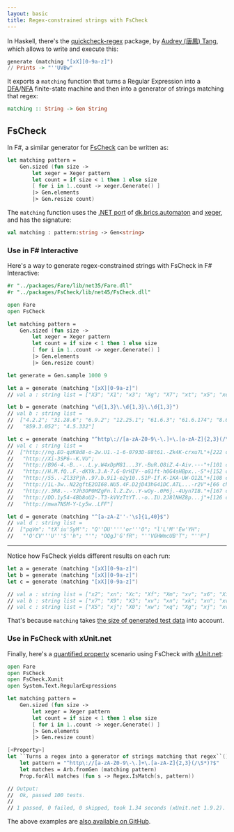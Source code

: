 ```yaml
---
layout: basic
title: Regex-constrained strings with FsCheck
---
```


In Haskell, there's the [quickcheck-regex](https://hackage.haskell.org/package/quickcheck-regex) package, by [Audrey (唐鳳) Tang](https://www.linkedin.com/in/tangaudrey), which allows to write and execute this:

``` haskell
generate (matching "[xX][0-9a-z]")
// Prints -> "''UVBw"
```

It exports a `matching` function that turns a Regular Expression into a [DFA](https://en.wikipedia.org/wiki/Deterministic_finite_automaton)/[NFA](https://en.wikipedia.org/wiki/Nondeterministic_finite_automaton) finite-state machine and then into a generator of strings matching that regex:

``` haskell
matching :: String -> Gen String
```

## FsCheck

In F#, a similar generator for [FsCheck](http://fscheck.github.io/FsCheck) can be written as:

```fsharp
let matching pattern =
    Gen.sized (fun size ->
        let xeger = Xeger pattern
        let count = if size < 1 then 1 else size
        [ for i in 1..count -> xeger.Generate() ]
        |> Gen.elements
        |> Gen.resize count)
```

The `matching` function uses the [.NET port](https://www.nuget.org/packages/Fare/) of [dk.brics.automaton](http://www.brics.dk/automaton/) and [xeger](https://code.google.com/p/xeger/), and has the signature:

```fsharp
val matching : pattern:string -> Gen<string>
```

### Use in F# Interactive

Here's a way to generate regex-constrained strings with FsCheck in F# Interactive:

```fsharp
#r "../packages/Fare/lib/net35/Fare.dll"
#r "../packages/FsCheck/lib/net45/FsCheck.dll"

open Fare
open FsCheck

let matching pattern =
    Gen.sized (fun size ->
        let xeger = Xeger pattern
        let count = if size < 1 then 1 else size
        [ for i in 1..count -> xeger.Generate() ]
        |> Gen.elements
        |> Gen.resize count)

let generate = Gen.sample 1000 9

let a = generate (matching "[xX][0-9a-z]")
// val a : string list = ["X3"; "X1"; "x3"; "Xg"; "X7"; "xt"; "x5"; "xe"; "Xl"]

let b = generate (matching "\d{1,3}\.\d{1,3}\.\d{1,3}")
// val b : string list =
//  ["4.2.2"; "31.28.6"; "6.9.2"; "12.25.1"; "61.6.3"; "61.6.174"; "8.6.3";
//   "859.3.052"; "4.5.332"]

let c = generate (matching "^http\://[a-zA-Z0-9\-\.]+\.[a-zA-Z]{2,3}(/\S*)?$")
// val c : string list =
//  ["http://ng.EO-qzK8d8-o-2w.U1.-1-6-0793D-88t61.-Zk4K-crxu7L"+[222 chars];
//   "http://Xi-3SP6--K.VU";
//   "http://B96-4.-B..-..L.y.W4xDpM81...3Y.-BuR.Q8iZ.4-Aiv.---"+[101 chars];
//   "http://H.M.fQ..F.-dKYk.3.A-7.G-0rHIV--o81ft-h0G4sHBpx..-S"+[152 chars];
//   "http://55..-Zl33Pjh..97.b.9i1-e2y10..S1P-If.K-1KA-UW-O12L"+[108 chars];
//   "http://1L-3w..N22gftE2OI68.NU5.4F.D2jD43hG41DC.ATL...-r2V"+[66 chars];
//   "http://.3R8.-.-YJh3OP0MZgFn.l.Z.Zv..Y-wOy-.0P6j.-4Uyn7IB."+[167 chars];
//   "http://DD.1y54-4Bb8oU2-.T3-kVVzTtYT..-o..IU.2J8lNHZ8p...j"+[126 chars];
//   "http://mwa7NSM-Y-Ly5w..LFF"]

let d = generate (matching "^[a-zA-Z''-'\s]{1,40}$")
// val d : string list =
//  ["pqVm"; "tX'iu'SyM'"; "Q''DU'''''or'''O"; "l'L'M''Ew'YH";
//   "'O'CV'''U'''S''h"; "'"; "OQgJ'G'fR"; "''VGHWmcUB'T"; "''P"]
```

---

Notice how FsCheck yields different results on each run:

```fsharp
let a = generate (matching "[xX][0-9a-z]")
let b = generate (matching "[xX][0-9a-z]")
let c = generate (matching "[xX][0-9a-z]")

// val a : string list = ["x2"; "xn"; "Xc"; "Xf"; "Xm"; "xv"; "x6"; "Xi"; "Xn"]
// val b : string list = ["x7"; "X9"; "X3"; "xv"; "xn"; "xk"; "xn"; "xv"; "xo"]
// val c : string list = ["X5"; "xj"; "X0"; "xw"; "xq"; "Xg"; "xj"; "xv"; "X6"]
```

That's because `matching` takes [the size of generated test data](http://blog.nikosbaxevanis.com/2015/03/21/the-sample-function-and-the-size-of-generated-test-data/) into account.

### Use in FsCheck with xUnit.net

Finally, here's a [quantified property](https://fscheck.github.io/FsCheck/Properties.html) scenario using FsCheck with [xUnit.net](https://xunit.github.io/):

```fsharp
open Fare
open FsCheck
open FsCheck.Xunit
open System.Text.RegularExpressions

let matching pattern =
    Gen.sized (fun size ->
        let xeger = Xeger pattern
        let count = if size < 1 then 1 else size
        [ for i in 1..count -> xeger.Generate() ]
        |> Gen.elements
        |> Gen.resize count)

[<Property>]
let ``Turns a regex into a generator of strings matching that regex``() =
    let pattern = "^http\://[a-zA-Z0-9\-\.]+\.[a-zA-Z]{2,3}(/\S*)?$"
    let matches = Arb.fromGen (matching pattern)
    Prop.forAll matches (fun s -> Regex.IsMatch(s, pattern))

// Output:
//  Ok, passed 100 tests.
//
// 1 passed, 0 failed, 0 skipped, took 1.34 seconds (xUnit.net 1.9.2).
```

The above examples are [also available on GitHub](https://github.com/moodmosaic/FsCheck.Regex).
